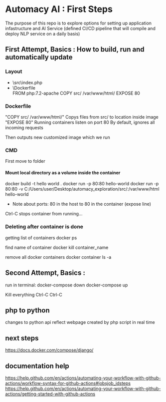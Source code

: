 # Automacy AI : First Steps
The purpose of this repo is to explore options for setting up application infastructure and AI Service (defined CI/CD pipeline that will compile and deploy NLP service on a daily basis)

## First Attempt, Basics : How to build, run and automatically update
### Layout
* \src\index.php
    <?php

    echo "yjfisdfiojsdifsd";
* \Dockerfile\
    FROM php:7.2-apache
    COPY src/ /var/www/html/
    EXPOSE 80
### Dockerfile
"COPY src/ /var/www/html/"
    Copys files from src/ to location inside image 
"EXPOSE 80"
    Running containers listen on port 80
    By default, ignores all incoming requests

Then outputs new customized image which we run 
### CMD
First move to folder
#### Mount local directory as a volume inside the container
docker build -t hello world .
docker run -p 80:80 hello-world
docker run -p 80:80 -v C:/Users/user/Desktop/automacy_exploration/src/:/var/www/html hello-world
* Note about ports: 80 in the host to 80 in the container (expose line)

Ctrl-C stops container from running...
### Deleting after container is done
getting list of containers
docker ps

find name of container
docker kill container_name

remove all docker containers 
    docker container ls -a
## Second Attempt, Basics :
run in terminal: 
    docker-compose down
    docker-compose up

Kill everything 
Ctrl-C Ctrl-C

## php to python 
changes to python api reflect webpage created by php script in real time

## next steps 
https://docs.docker.com/compose/django/

## documentation help

https://help.github.com/en/actions/automating-your-workflow-with-github-actions/workflow-syntax-for-github-actions#jobsjob_idsteps
https://help.github.com/en/actions/automating-your-workflow-with-github-actions/getting-started-with-github-actions